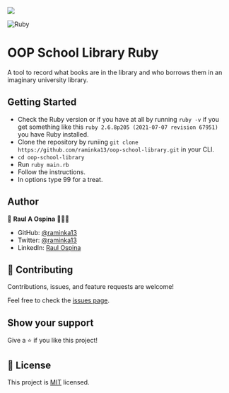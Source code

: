 ![](https://img.shields.io/badge/Microverse-blueviolet)

![Ruby](https://img.shields.io/badge/ruby-%23CC342D.svg?style=for-the-badge&logo=ruby&logoColor=white)
# OOP School Library Ruby
A tool to record what books are in the library and who borrows them in an imaginary university library.

## Getting Started
- Check the Ruby version or if you have at all by running `ruby -v` if you get something like this `ruby 2.6.8p205 (2021-07-07 revision 67951)` you have Ruby installed.
- Clone the repository by runiing `git clone https://github.com/raminka13/oop-school-library.git` in your CLI.
- `cd oop-school-library`
- Run `ruby main.rb`
- Follow the instructions.
- In options type 99 for a treat.
## Author

👤 **Raul A Ospina** 🧑🏻‍💻
- GitHub: [@raminka13](https://github.com/raminka13)
- Twitter: [@raminka13](https://twitter.com/raminka13)
- LinkedIn: [Raul Ospina](http://linkedin.com/in/raul-ospina)

## 🤝 Contributing

Contributions, issues, and feature requests are welcome!

Feel free to check the [issues page](https://github.com/raminka13/oop-school-library/issues).

## Show your support

Give a ⭐️ if you like this project!

## 📝 License

This project is [MIT](./MIT.md) licensed.
